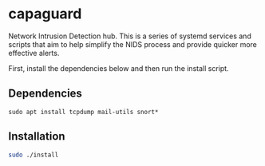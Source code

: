 # capaguard
Network Intrusion Detection hub.
This is a series of systemd services and scripts that aim to help simplify the NIDS process and provide quicker more effective alerts.

First, install the dependencies below and then run the install script.

## Dependencies

```
sudo apt install tcpdump mail-utils snort*
```

## Installation

 ```bash
 sudo ./install

 ```

